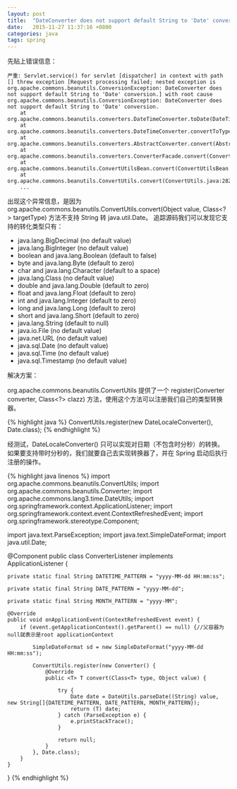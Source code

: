 ```yaml
---
layout: post
title:  "DateConverter does not support default String to 'Date' conversion"
date:   2015-11-27 11:37:16 +0800
categories: java
tags: spring
---
```

先贴上错误信息：

```
严重: Servlet.service() for servlet [dispatcher] in context with path [] threw exception [Request processing failed; nested exception is org.apache.commons.beanutils.ConversionException: DateConverter does not support default String to 'Date' conversion.] with root cause
org.apache.commons.beanutils.ConversionException: DateConverter does not support default String to 'Date' conversion.
	at org.apache.commons.beanutils.converters.DateTimeConverter.toDate(DateTimeConverter.java:474)
	at org.apache.commons.beanutils.converters.DateTimeConverter.convertToType(DateTimeConverter.java:347)
	at org.apache.commons.beanutils.converters.AbstractConverter.convert(AbstractConverter.java:169)
	at org.apache.commons.beanutils.converters.ConverterFacade.convert(ConverterFacade.java:61)
	at org.apache.commons.beanutils.ConvertUtilsBean.convert(ConvertUtilsBean.java:566)
	at org.apache.commons.beanutils.ConvertUtils.convert(ConvertUtils.java:282)
	...
```

出现这个异常信息，是因为 org.apache.commons.beanutils.ConvertUtils.convert(Object value, Class<?> targetType) 方法不支持 String 转 java.util.Date。 追踪源码我们可以发现它支持的转化类型只有：

<ul>
 <li>java.lang.BigDecimal (no default value)</li>
 <li>java.lang.BigInteger (no default value)</li>
 <li>boolean and java.lang.Boolean (default to false)</li>
 <li>byte and java.lang.Byte (default to zero)</li>
 <li>char and java.lang.Character (default to a space)</li>
 <li>java.lang.Class (no default value)</li>
 <li>double and java.lang.Double (default to zero)</li>
 <li>float and java.lang.Float (default to zero)</li>
 <li>int and java.lang.Integer (default to zero)</li>
 <li>long and java.lang.Long (default to zero)</li>
 <li>short and java.lang.Short (default to zero)</li>
 <li>java.lang.String (default to null)</li>
 <li>java.io.File (no default value)</li>
 <li>java.net.URL (no default value)</li>
 <li>java.sql.Date (no default value)</li>
 <li>java.sql.Time (no default value)</li>
 <li>java.sql.Timestamp (no default value)</li>
 </ul>

解决方案：

org.apache.commons.beanutils.ConvertUtils 提供了一个 register(Converter converter, Class<?> clazz) 方法，使用这个方法可以注册我们自己的类型转换器。

{% highlight java %}
ConvertUtils.register(new DateLocaleConverter(), Date.class);
{% endhighlight %}

经测试，DateLocaleConverter() 只可以实现对日期（不包含时分秒）的转换。 如果要支持带时分秒的，我们就要自己去实现转换器了，并在 Spring 启动后执行注册的操作。

{% highlight java linenos %}
import org.apache.commons.beanutils.ConvertUtils;
import org.apache.commons.beanutils.Converter;
import org.apache.commons.lang3.time.DateUtils;
import org.springframework.context.ApplicationListener;
import org.springframework.context.event.ContextRefreshedEvent;
import org.springframework.stereotype.Component;

import java.text.ParseException;
import java.text.SimpleDateFormat;
import java.util.Date;

@Component
public class ConverterListener implements ApplicationListener<ContextRefreshedEvent> {

    private static final String DATETIME_PATTERN = "yyyy-MM-dd HH:mm:ss";

    private static final String DATE_PATTERN = "yyyy-MM-dd";

    private static final String MONTH_PATTERN = "yyyy-MM";

    @Override
    public void onApplicationEvent(ContextRefreshedEvent event) {
        if (event.getApplicationContext().getParent() == null) {//父容器为null就表示是root applicationContext

            SimpleDateFormat sd = new SimpleDateFormat("yyyy-MM-dd HH:mm:ss");

            ConvertUtils.register(new Converter() {
                @Override
                public <T> T convert(Class<T> type, Object value) {

                    try {
                        Date date = DateUtils.parseDate((String) value, new String[]{DATETIME_PATTERN, DATE_PATTERN, MONTH_PATTERN});
                        return (T) date;
                    } catch (ParseException e) {
                        e.printStackTrace();
                    }

                    return null;
                }
            }, Date.class);
        }
    }
}
{% endhighlight %}